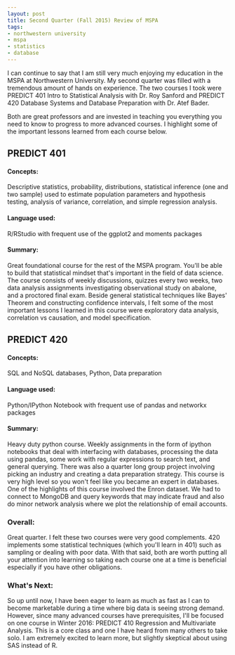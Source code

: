 ```yaml
---
layout: post
title: Second Quarter (Fall 2015) Review of MSPA
tags:
- northwestern university
- mspa
- statistics
- database
---
```


I can continue to say that I am still very much enjoying my education in the MSPA at Northwestern University. My second quarter was filled with a tremendous amount of hands on experience. The two courses I took were PREDICT 401 Intro to Statistical Analysis with Dr. Roy Sanford and PREDICT 420 Database Systems and Database Preparation with Dr. Atef Bader.

Both are great professors and are invested in teaching you everything you need to know to progress to more advanced courses. I highlight some of the important lessons learned from each course below.

<h2>PREDICT 401</h2>

<h4>Concepts:</h4> 
Descriptive statistics, probability, distributions, statistical inference (one and two sample) used to estimate population parameters and hypothesis testing, analysis of variance, correlation, and simple regression analysis.

<h4>Language used:</h4>
R/RStudio with frequent use of the ggplot2 and moments packages

<h4>Summary:</h4> 
Great foundational course for the rest of the MSPA program. You'll be able to build that statistical mindset that's important in the field of data science. The course consists of weekly discussions, quizzes every two weeks, two data analysis assignments investigating observational study on abalone, and a proctored final exam. Beside general statistical techniques like Bayes' Theorem and constructing confidence intervals, I felt some of the most important lessons I learned in this course were exploratory data analysis, correlation vs causation, and model specification.

<h2>PREDICT 420</h2>

<h4>Concepts:</h4>
SQL and NoSQL databases, Python, Data preparation

<h4>Language used:</h4>
Python/IPython Notebook with frequent use of pandas and networkx packages

<h4>Summary:</h4>
Heavy duty python course. Weekly assignments in the form of ipython notebooks that deal with interfacing with databases, processing the data using pandas, some work with regular expressions to search text, and general querying. There was also a quarter long group project involving picking an industry and creating a data preparation strategy. This course is very high level so you won't feel like you became an expert in databases. One of the highlights of this course involved the Enron dataset. We had to connect to MongoDB and query keywords that may indicate fraud and also do minor network analysis where we plot the relationship of email accounts.

<h3>Overall:</h3>
Great quarter. I felt these two courses were very good complements. 420 implements some statistical techniques (which you'll learn in 401) such as sampling or dealing with poor data. With that said, both are worth putting all your attention into learning so taking each course one at a time is beneficial especially if you have other obligations. 

<h3>What's Next:</h3>
So up until now, I have been eager to learn as much as fast as I can to become marketable during a time where big data is seeing strong demand. However, since many advanced courses have prerequisites, I'll be focused on one course in Winter 2016: PREDICT 410 Regression and Multivariate Analysis. This is a core class and one I have heard from many others to take solo. I am extremely excited to learn more, but slightly skeptical about using SAS instead of R. 